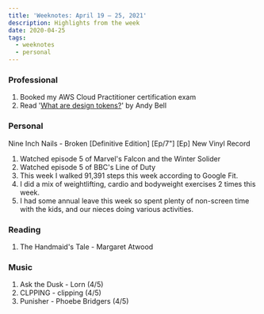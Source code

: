 ```yaml
---
title: 'Weeknotes: April 19 – 25, 2021'
description: Highlights from the week
date: 2020-04-25
tags:
  - weeknotes
  - personal
---
```


### Professional

1. Booked my AWS Cloud Practitioner certification exam
2. Read '[What are design tokens?](https://piccalil.li/tutorial/what-are-design-tokens "Article for 'What are design tokens?'")' by Andy Bell

### Personal

Nine Inch Nails - Broken [Definitive Edition] [Ep/7"] [Ep] New Vinyl Record

1. Watched episode 5 of Marvel's Falcon and the Winter Solider
2. Watched episode 5 of BBC's Line of Duty
3. This week I walked 91,391 steps this week according to Google Fit.
4. I did a mix of weightlifting, cardio and bodyweight exercises 2 times this week.
5. I had some annual leave this week so spent plenty of non-screen time with the kids, and our nieces doing various activities.

### Reading

1. The Handmaid's Tale - Margaret Atwood

### Music

1. Ask the Dusk - Lorn (4/5)
2. CLPPING - clipping (4/5)
3. Punisher - Phoebe Bridgers (4/5)
